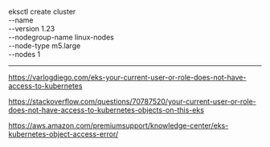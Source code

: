 eksctl create cluster \
--name <clustername> \
--version 1.23 \
--nodegroup-name linux-nodes \
--node-type m5.large \
--nodes 1

---

https://varlogdiego.com/eks-your-current-user-or-role-does-not-have-access-to-kubernetes

https://stackoverflow.com/questions/70787520/your-current-user-or-role-does-not-have-access-to-kubernetes-objects-on-this-eks

https://aws.amazon.com/premiumsupport/knowledge-center/eks-kubernetes-object-access-error/
